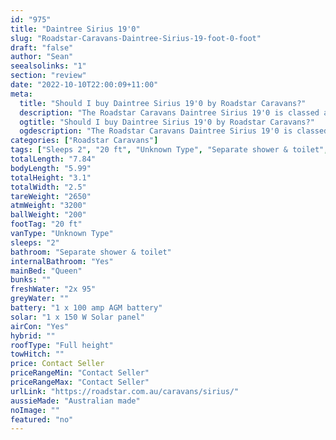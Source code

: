 ```yaml
---
id: "975"
title: "Daintree Sirius 19'0"
slug: "Roadstar-Caravans-Daintree-Sirius-19-foot-0-foot"
draft: "false"
author: "Sean"
seealsolinks: "1"
section: "review"
date: "2022-10-10T22:00:09+11:00"
meta:
  title: "Should I buy Daintree Sirius 19'0 by Roadstar Caravans?"
  description: "The Roadstar Caravans Daintree Sirius 19'0 is classed as Unknown Type, and sleeps 2 people. It is Australian made and comes in at 20 ft. It generally has Separate shower & toilet."
  ogtitle: "Should I buy Daintree Sirius 19'0 by Roadstar Caravans?"
  ogdescription: "The Roadstar Caravans Daintree Sirius 19'0 is classed as Unknown Type, and sleeps 2 people. It is Australian made and comes in at 20 ft. It generally has Separate shower & toilet."
categories: ["Roadstar Caravans"]
tags: ["Sleeps 2", "20 ft", "Unknown Type", "Separate shower & toilet", "Full height", "Price Unknown", "Australian made"]
totalLength: "7.84"
bodyLength: "5.99"
totalHeight: "3.1"
totalWidth: "2.5"
tareWeight: "2650"
atmWeight: "3200"
ballWeight: "200"
footTag: "20 ft"
vanType: "Unknown Type"
sleeps: "2"
bathroom: "Separate shower & toilet"
internalBathroom: "Yes"
mainBed: "Queen"
bunks: ""
freshWater: "2x 95"
greyWater: ""
battery: "1 x 100 amp AGM battery"
solar: "1 x 150 W Solar panel"
airCon: "Yes"
hybrid: ""
roofType: "Full height"
towHitch: ""
price: Contact Seller
priceRangeMin: "Contact Seller"
priceRangeMax: "Contact Seller"
urlLink: "https://roadstar.com.au/caravans/sirius/"
aussieMade: "Australian made"
noImage: ""
featured: "no"
---
```

